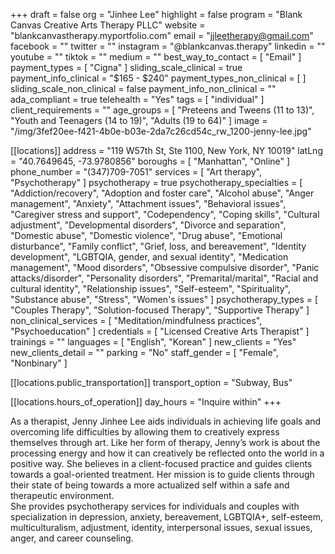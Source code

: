 +++
draft = false
org = "Jinhee Lee"
highlight = false
program = "Blank Canvas Creative Arts Therapy PLLC"
website = "blankcanvastherapy.myportfolio.com"
email = "jjleetherapy@gmail.com"
facebook = ""
twitter = ""
instagram = "@blankcanvas.therapy"
linkedin = ""
youtube = ""
tiktok = ""
medium = ""
best_way_to_contact = [ "Email" ]
payment_types = [ "Cigna" ]
sliding_scale_clinical = true
payment_info_clinical = "$165 - $240"
payment_types_non_clinical = [ ]
sliding_scale_non_clinical = false
payment_info_non_clinical = ""
ada_compliant = true
telehealth = "Yes"
tags = [ "individual" ]
client_requirements = ""
age_groups = [
  "Preteens and Tweens (11 to 13)",
  "Youth and Teenagers (14 to 19)",
  "Adults (19 to 64)"
]
image = "/img/3fef20ee-f421-4b0e-b03e-2da7c26cd54c_rw_1200-jenny-lee.jpg"

[[locations]]
address = "119 W57th St, Ste 1100, New York, NY 10019"
latLng = "40.7649645, -73.9780856"
boroughs = [ "Manhattan", "Online" ]
phone_number = "(347)709-7051"
services = [ "Art therapy", "Psychotherapy" ]
psychotherapy = true
psychotherapy_specialties = [
  "Addiction/recovery",
  "Adoption and foster care",
  "Alcohol abuse",
  "Anger management",
  "Anxiety",
  "Attachment issues",
  "Behavioral issues",
  "Caregiver stress and support",
  "Codependency",
  "Coping skills",
  "Cultural adjustment",
  "Developmental disorders",
  "Divorce and separation",
  "Domestic abuse",
  "Domestic violence",
  "Drug abuse",
  "Emotional disturbance",
  "Family conflict",
  "Grief, loss, and bereavement",
  "Identity development",
  "LGBTQIA, gender, and sexual identity",
  "Medication management",
  "Mood disorders",
  "Obsessive compulsive disorder",
  "Panic attacks/disorder",
  "Personality disorders",
  "Premarital/marital",
  "Racial and cultural identity",
  "Relationship issues",
  "Self-esteem",
  "Spirituality",
  "Substance abuse",
  "Stress",
  "Women's issues"
]
psychotherapy_types = [
  "Couples Therapy",
  "Solution-focused Therapy",
  "Supportive Therapy"
]
non_clinical_services = [ "Meditation/mindfulness practices", "Psychoeducation" ]
credentials = [ "Licensed Creative Arts Therapist" ]
trainings = ""
languages = [ "English", "Korean" ]
new_clients = "Yes"
new_clients_detail = ""
parking = "No"
staff_gender = [ "Female", "Nonbinary" ]

  [[locations.public_transportation]]
  transport_option = "Subway, Bus"

  [[locations.hours_of_operation]]
  day_hours = "Inquire within"
+++

As a therapist, Jenny Jinhee Lee aids individuals in achieving life goals and overcoming life difficulties by allowing them to creatively express themselves through art. Like her form of therapy, Jenny’s work is about the processing energy and how it can creatively be reflected onto the world in a positive way. She believes in a client-focused practice and guides clients towards a goal-oriented treatment. Her mission is to guide clients through their state of being towards a more actualized self within a safe and therapeutic environment. <Br>
She provides psychotherapy services for individuals and couples with specialization in depression, anxiety, bereavement, LGBTQIA+, self-esteem, multiculturalism, adjustment, identity, interpersonal issues, sexual issues, anger, and career counseling. <br>
